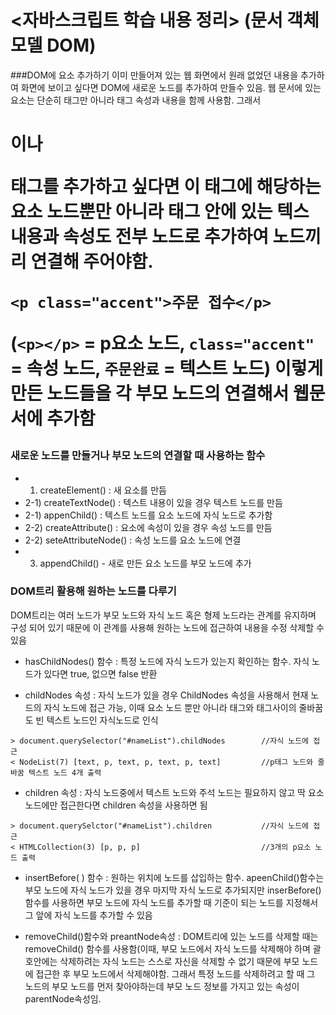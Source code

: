 # <자바스크립트 학습 내용 정리>  (문서 객체 모델 DOM)

###DOM에 요소 추가하기
이미 만들어져 있는 웹 화면에서 원래 없었던 내용을 추가하여 화면에 보이고 싶다면 DOM에 새로운 노드를 추가하여 만들수 있음.
웹 문서에 있는 요소는 단순히 태그만 아니라 태그 속성과 내용을 함께 사용함. 그래서 <h1>이나 <p> 태그를 추가하고 싶다면 이 태그에 해당하는 요소 노드뿐만 아니라 태그 안에 있는 텍스 내용과 속성도 전부 노드로 추가하여 노드끼리 연결해 주어야함.
```
<p class="accent">주문 접수</p>
```
(`<p></p>` = p요소 노드, `class="accent"` = 속성 노드, `주문완료` = 텍스트 노드) 이렇게 만든 노드들을 각 부모 노드의 연결해서 웹문서에 추가함

### 새로운 노드를 만들거나 부모 노드의 연결할 때 사용하는 함수
- 1) createElement() : 새 요소를 만듬
- 2-1) createTextNode() : 텍스트 내용이 있을 경우 텍스트 노드를 만듬
- 2-1) appenChild() : 텍스트 노드를 요소 노드에 자식 노드로 추가함
- 2-2) createAttribute() : 요소에 속성이 있을 경우 속성 노드를 만듬
- 2-2) seteAttributeNode() : 속성 노드를 요소 노드에 연결
- 3) appendChild() - 새로 만든 요소 노드를 부모 노드에 추가 

### DOM트리 활용해 원하는 노드를 다루기
DOM트리는 여러 노드가 부모 노드와 자식 노드 혹은 형제 노드라는 관계를 유지하며 구성 되어 있기 때문에 이 관계를 사용해 원하는 노드에 접근하여 내용을 수정 삭제할 수 있음

- hasChildNodes() 함수 : 특정 노드에 자식 노드가 있는지 확인하는 함수. 자식 노드가 있다면 true, 없으면 false 반환

- childNodes 속성 : 자식 노드가 있을 경우 ChildNodes 속성을 사용해서 현재 노드의 자식 노드에 접근 가능, 이때 요소 노드 뿐만 아니라 태그와 태그사이의 줄바꿈도 빈 텍스트 노드인 자식노드로 인식
```
> document.querySelector("#nameList").childNodes        //자식 노드에 접근
< NodeList(7) [text, p, text, p, text, p, text]         //p태그 노드와 줄바꿈 텍스트 노드 4개 출력
```

- children 속성 : 자식 노드중에서 텍스트 노드와 주석 노드는 필요하지 않고 딱 요소 노드에만 접근한다면 children 속성을 사용하면 됨
```
> document.querySelctor("#nameList").children           //자식 노드에 접근
< HTMLCollection(3) [p, p, p]                           //3개의 p요소 노드 출력 
```

- insertBefore( ) 함수 : 원하는 위치에 노드를 삽입하는 함수. apeenChild()함수는 부모 노드에 자식 노드가 있을 경우 마지막 자식 노드로 추가되지만 inserBefore() 함수를 사용하면 부모 노드에 자식 노드를 추가할 때 기준이 되는 노드를 지정해서 그 앞에 자식 노드를 추가할 수 있음 

- removeChild()함수와 preantNode속성 : DOM트리에 있는 노드를 삭제할 때는 removeChild() 함수를 사용함(이때, 부모 노드에서 자식 노드를 삭제해야 하며 괄호안에는 삭제하려는 자식 노드는 스스로 자신을 삭제할 수 없기 때문에 부모 노드에 접근한 후 부모 노드에서 삭제해야함. 그래서 특정 노드를 삭제하려고 할 때 그 노드의 부모 노드를 먼저 찾아야하는데 부모 노드 정보를 가지고 있는 속성이 parentNode속성임. 





